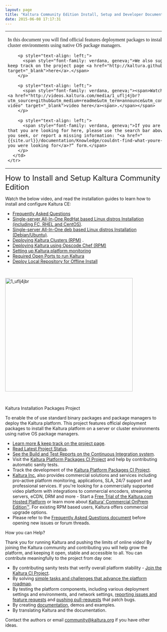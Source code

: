 ```yaml
---
layout: page
title: "Kaltura Community Edition Install, Setup and Developer Documentation"
date: 2015-06-08 17:17:31
---
```


<table border="0" cellspacing="0" cellpadding="0">
  <tbody>
    <tr>
      <td valign="bottom">
        <p style="text-align: left;">
          <span style="font-family: verdana, geneva;">In this document you will find official features deployment packages to install the Kaltura platform on a server or cluster environments using native OS package managers.</span>
        </p>
        
        <p style="text-align: left;">
          <span style="font-family: verdana, geneva;">We also suggest that you learn more and keep track on the project page <a href="http://kaltura.github.io/platform-install-packages/" target="_blank">here</a>.</span>
        </p>
        
        <p style="text-align: left;">
          <span style="font-family: verdana, geneva;"><span>Watch the alpha announcement </span><a href="http://videos.kaltura.com/media/1_uflj4jbr?utm_source=github&utm_medium=readme&utm_term=announce&utm_content=alpha&utm_campaign=announce-video" target="_blank">video here</a><span>.</span></span>
        </p>
        
        <p style="text-align: left;">
          <span style="font-family: verdana, geneva;">If you are unable to find the information that you are looking for here, please use the search bar above to search for the information you seek, or report a missing information: "<a href="{{site.url}}/documentation/Knowledge/couldnt-find-what-youre-looking.html">Couldn't find what you were looking for</a>?” form.</span>
        </p>
      </td>
    </tr>
  </tbody>
</table>

<p class="mce-heading-2">
  <span style="font-size: 18pt;">How to Install and Setup Kaltura Community Edition</span>
</p>

Watch the below video, and read the installation guides to learn how to install and configure Kaltura CE:

*   <span><a href="https://github.com/kaltura/platform-install-packages/blob/master/doc/kaltura-packages-faq.md" target="_blank">Frequently Asked Questions</a></span>
*   <span><a href="https://github.com/kaltura/platform-install-packages/blob/master/doc/install-kaltura-redhat-based.md" target="_blank">Single-server All-In-One RedHat based Linux distros Installation (including FC, RHEL and CentOS)</a>.</span>
*   <span><a href="https://github.com/kaltura/platform-install-packages/blob/master/doc/install-kaltura-deb-based.md" target="_blank">Single-server All-In-One deb based Linux distros Installation (Debian/Ubuntu)</a>.</span>
*   <span><a href="https://github.com/kaltura/platform-install-packages/blob/master/doc/rpm-cluster-deployment-instructions.md" target="_blank">Deploying Kaltura Clusters (RPM)</a> .</span>
*   <span><a href="https://github.com/kaltura/platform-install-packages/blob/master/doc/rpm-chef-cluster-deployment.md" target="_blank">Deploying Kaltura using Opscode Chef (RPM)</a></span>
*   <span><a href="https://github.com/kaltura/platform-install-packages/blob/master/doc/platform-monitors.md" target="_blank">Setting up Kaltura platform monitoring</a></span>
*   <span><a href="https://github.com/kaltura/platform-install-packages/blob/master/doc/kaltura-required-ports.md" target="_blank">Required Open Ports to run Kaltura</a></span>
*   <span><a href="https://github.com/kaltura/platform-install-packages/blob/master/doc/deploy-local-rpm-repo-offline-install.md" target="_blank">Deploy Local Repository for Offline Install</a></span>

<span> </span>

<img id="kaltura" src="http://cdnbakmi.kaltura.com/p/811441/sp/81144100/thumbnail/entry_id/1_uflj4jbr/version/100006/type/1/width/410/height/364" border="0" alt="1_uflj4jbr" width="410" height="364" />

<span> </span>

<p class="mce-heading-2">
  <span>Kaltura Installation Packages Project</span>
</p>

<span>To enable the of use standard binary packages and package managers to deploy the Kaltura platform. </span>This project features official deployment packages to install the Kaltura platform on a server or cluster environments using native OS package managers.

*   <span><a href="http://kaltura.github.io/platform-install-packages/" target="_blank">Learn more & keep track on the project page</a>.</span>
*   <span><a href="https://github.com/kaltura/platform-install-packages/blob/master/doc/project-status-updates.md" target="_blank">Read Latest Project Status</a>.</span>
*   <span><a href="http://installrepo.kaltura.org/reports/ci/" target="_blank">See the Build and Test Reports on the Continuous Integration system</a>.</span>
*   <span>Visit the <a href="https://github.com/kaltura/platform-continuous-integration" target="_blank">Kaltura Platform Packages CI Project</a> and help by contributing automatic sanity tests.</span>
*   <span>Track the development of the <a href="https://github.com/kaltura/platform-continuous-integration" target="_blank">Kaltura Platform Packages CI Project</a>.</span>
*   <span><a href="http://corp.kaltura.com" target="_blank">Kaltura Inc.</a> also provides commercial solutions and services including pro-active platform monitoring, applications, SLA, 24/7 support and professional services. If you're looking for a commercially supported video platform with integrations to commercial encoders, streaming servers, eCDN, DRM and more - Start a <a href="http://corp.kaltura.com/free-trial" target="_blank">Free Trial of the Kaltura.com Hosted Platform</a> or learn more about <a href="http://corp.kaltura.com/Deployment-Options/Kaltura-On-Prem-Edition" target="_blank">Kaltura' Commercial OnPrem Edition™</a>. For existing RPM based users, Kaltura offers commercial upgrade options.</span>
*   <span>Please refer to the <a href="https://github.com/kaltura/platform-install-packages/blob/master/doc/kaltura-packages-faq.md" target="_blank">Frequently Asked Questions document</a> before opening new issues or forum threads. </span>

<p class="mce-heading-2">
  <span>How you can Help?</span>
</p>

<span>Thank you for running Kaltura and pushing the limits of online video! By joining the Kaltura community and contributing you will help grow the platform, and keeping it open, stable and accessible to all. You can contribute meaningfully to the project from day one:</span>

*   <span>By contributing sanity tests that verify overall platform stability - <a href="https://github.com/kaltura/platform-continuous-integration" target="_blank">Join the Kaltura CI Project</a>.</span>
*   <span>By solving <a href="http://bit.ly/kaltura-tasks" target="_blank">simple tasks and challenges that advance the platform roadmap</a>.</span>
*   <span>By testing the platform components, including various deployment settings and environments, and network settings, <a href="https://github.com/kaltura/platform-install-packages/issues" target="_blank">reporting issues and feature requests</a> and <a href="https://help.github.com/articles/creating-a-pull-request" target="_blank">pushing pull-requests</a> that patch bugs.</span>
*   <span>By creating <a href="https://github.com/kaltura/platform-install-packages/tree/master/doc" target="_blank">documentation</a>, demos and examples.</span>
*   <span>By translating Kaltura and the documentation.</span>

<span>Contact the authors or email <a href="mailto:community@kaltura.org" target="_blank">community@kaltura.org</a> if you have other ideas.</span>